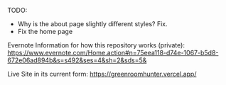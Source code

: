 TODO:
- Why is the about page slightly different styles? Fix.
- Fix the home page

Evernote Information for how this repository works (private):
https://www.evernote.com/Home.action#n=75eea118-d74e-1067-b5d8-672e06ad894b&s=s492&ses=4&sh=2&sds=5&

Live Site in its current form: https://greenroomhunter.vercel.app/
